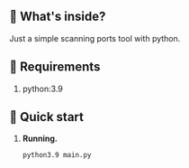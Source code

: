 ## 🧐 What's inside?
Just a simple scanning ports tool with python.

## 💫 Requirements
1. python:3.9

## 🚀 Quick start

1.  **Running.**

    ```shell
    python3.9 main.py
    ```
